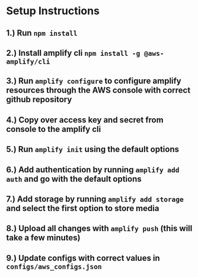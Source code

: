 # Setup Instructions

## 1.) Run `npm install`


## 2.) Install amplify cli `npm install -g @aws-amplify/cli`

## 3.) Run `amplify configure` to configure amplify resources through the AWS console with correct github repository

## 4.) Copy over access key and secret from console to the amplify cli

## 5.) Run `amplify init` using the default options

## 6.) Add authentication by running `amplify add auth` and go with the default options

## 7.) Add storage by running `amplify add storage` and select the first option to store media

## 8.) Upload all changes with `amplify push` (this will take a few minutes)

## 9.) Update configs with correct values in `configs/aws_configs.json`
